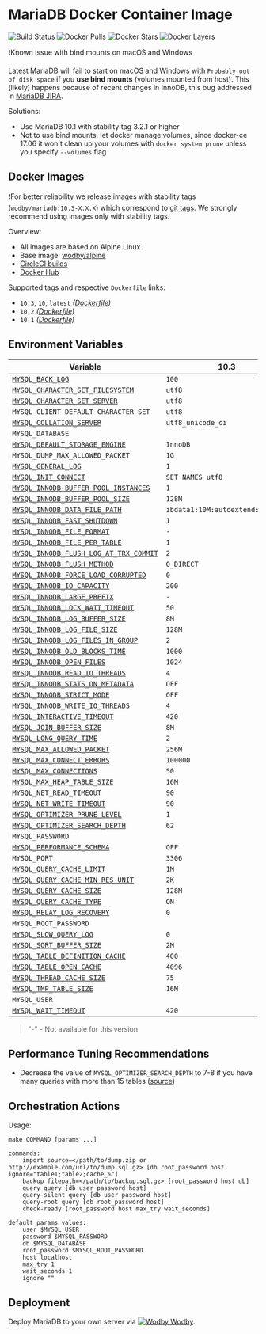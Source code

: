 # MariaDB Docker Container Image

[![Build Status](https://circleci.com/gh/wodby/mariadb/tree/master.svg?style=shield&circle-token=cc886e09fd6fd0458c7d0e4563ab90d072ccd0bc)](https://circleci.com/gh/wodby/mariadb)
[![Docker Pulls](https://img.shields.io/docker/pulls/wodby/mariadb.svg)](https://hub.docker.com/r/wodby/mariadb)
[![Docker Stars](https://img.shields.io/docker/stars/wodby/mariadb.svg)](https://hub.docker.com/r/wodby/mariadb)
[![Docker Layers](https://images.microbadger.com/badges/image/wodby/mariadb.svg)](https://microbadger.com/images/wodby/mariadb)

❗Known issue with bind mounts on macOS and Windows

Latest MariaDB will fail to start on macOS and Windows with `Probably out of disk space` if you **use bind mounts** (volumes mounted from host). This (likely) happens because of recent changes in InnoDB, this bug addressed in [MariaDB JIRA](https://jira.mariadb.org/browse/MDEV-16015). 

Solutions:

* Use MariaDB 10.1 with stability tag 3.2.1 or higher
* Not to use bind mounts, let docker manage volumes, since docker-ce 17.06 it won't clean up your volumes with `docker system prune` unless you specify `--volumes` flag

## Docker Images

❗For better reliability we release images with stability tags (`wodby/mariadb:10.3-X.X.X`) which correspond to [git tags](https://github.com/wodby/mariadb/releases). We strongly recommend using images only with stability tags. 

Overview:

* All images are based on Alpine Linux
* Base image: [wodby/alpine](https://github.com/wodby/alpine)
* [CircleCI builds](https://circleci.com/gh/wodby/mariadb) 
* [Docker Hub](https://hub.docker.com/r/wodby/mariadb)

Supported tags and respective `Dockerfile` links:

* `10.3`, `10`, `latest` [_(Dockerfile)_](https://github.com/wodby/mariadb/tree/master/10/Dockerfile)
* `10.2` [_(Dockerfile)_](https://github.com/wodby/mariadb/tree/master/10/Dockerfile)
* `10.1` [_(Dockerfile)_](https://github.com/wodby/mariadb/tree/master/10/Dockerfile)

## Environment Variables

[`MYSQL_BACK_LOG`]: https://mariadb.com/kb/en/library/server-system-variables#back_log
[`MYSQL_CHARACTER_SET_FILESYSTEM`]: https://mariadb.com/kb/en/library/server-system-variables#character_set_filesystem 
[`MYSQL_CHARACTER_SET_SERVER`]: https://mariadb.com/kb/en/library/server-system-variables#character_set_server 
[`MYSQL_COLLATION_SERVER`]: https://mariadb.com/kb/en/library/server-system-variables#collation_server
[`MYSQL_DEFAULT_STORAGE_ENGINE`]: https://mariadb.com/kb/en/library/server-system-variables#default_storage_engine
[`MYSQL_GENERAL_LOG`]: https://mariadb.com/kb/en/library/server-system-variables#general_log
[`MYSQL_INIT_CONNECT`]: https://mariadb.com/kb/en/library/server-system-variables#init_connect
[`MYSQL_INNODB_BUFFER_POOL_INSTANCES`]: https://mariadb.com/kb/en/library/xtradbinnodb-server-system-variables#innodb_buffer_pool_instances
[`MYSQL_INNODB_BUFFER_POOL_SIZE`]: https://mariadb.com/kb/en/library/xtradbinnodb-server-system-variables#innodb_buffer_pool_size
[`MYSQL_INNODB_DATA_FILE_PATH`]: https://mariadb.com/kb/en/library/xtradbinnodb-server-system-variables#innodb_data_file_path
[`MYSQL_INNODB_FAST_SHUTDOWN`]: https://mariadb.com/kb/en/library/xtradbinnodb-server-system-variables#innodb_fast_shutdown
[`MYSQL_INNODB_FILE_FORMAT`]: https://mariadb.com/kb/en/library/xtradbinnodb-server-system-variables#innodb_file_format
[`MYSQL_INNODB_FILE_PER_TABLE`]: https://mariadb.com/kb/en/library/xtradbinnodb-server-system-variables#innodb_file_per_table
[`MYSQL_INNODB_FLUSH_LOG_AT_TRX_COMMIT`]: https://mariadb.com/kb/en/library/xtradbinnodb-server-system-variables#innodb_flush_log_at_trx_commit
[`MYSQL_INNODB_FLUSH_METHOD`]: https://mariadb.com/kb/en/library/xtradbinnodb-server-system-variables#innodb_flush_method
[`MYSQL_INNODB_FORCE_LOAD_CORRUPTED`]: https://mariadb.com/kb/en/library/xtradbinnodb-server-system-variables#innodb_force_load_corrupted
[`MYSQL_INNODB_IO_CAPACITY`]: https://mariadb.com/kb/en/library/xtradbinnodb-server-system-variables#innodb_io_capacity
[`MYSQL_INNODB_LARGE_PREFIX`]: https://mariadb.com/kb/en/library/xtradbinnodb-server-system-variables#innodb_large_prefix
[`MYSQL_INNODB_LOCK_WAIT_TIMEOUT`]: https://mariadb.com/kb/en/library/xtradbinnodb-server-system-variables#innodb_lock_wait_timeout
[`MYSQL_INNODB_LOG_BUFFER_SIZE`]: https://mariadb.com/kb/en/library/xtradbinnodb-server-system-variables#innodb_log_buffer_size
[`MYSQL_INNODB_LOG_FILE_SIZE`]: https://mariadb.com/kb/en/library/xtradbinnodb-server-system-variables#innodb_log_file_size
[`MYSQL_INNODB_LOG_FILES_IN_GROUP`]: https://mariadb.com/kb/en/library/xtradbinnodb-server-system-variables#innodb_log_files_in_group
[`MYSQL_INNODB_OLD_BLOCKS_TIME`]: https://mariadb.com/kb/en/library/xtradbinnodb-server-system-variables#innodb_old_blocks_time
[`MYSQL_INNODB_OPEN_FILES`]: https://mariadb.com/kb/en/library/xtradbinnodb-server-system-variables#innodb_open_files
[`MYSQL_INNODB_READ_IO_THREADS`]: https://mariadb.com/kb/en/library/xtradbinnodb-server-system-variables#innodb_read_io_threads
[`MYSQL_INNODB_STATS_ON_METADATA`]: https://mariadb.com/kb/en/library/xtradbinnodb-server-system-variables#innodb_stats_on_metadata
[`MYSQL_INNODB_STRICT_MODE`]: https://mariadb.com/kb/en/library/xtradbinnodb-server-system-variables#innodb_strict_mode
[`MYSQL_INNODB_WRITE_IO_THREADS`]: https://mariadb.com/kb/en/library/xtradbinnodb-server-system-variables#innodb_write_io_threads
[`MYSQL_INTERACTIVE_TIMEOUT`]: https://mariadb.com/kb/en/library/server-system-variables#interactive_timeout
[`MYSQL_JOIN_BUFFER_SIZE`]: https://mariadb.com/kb/en/library/server-system-variables#join_buffer_size
[`MYSQL_LONG_QUERY_TIME`]: https://mariadb.com/kb/en/library/server-system-variables#long_query_time
[`MYSQL_MAX_ALLOWED_PACKET`]: https://mariadb.com/kb/en/library/server-system-variables#max_allowed_packet
[`MYSQL_MAX_CONNECT_ERRORS`]: https://mariadb.com/kb/en/library/server-system-variables#max_connect_errors
[`MYSQL_MAX_CONNECTIONS`]: https://mariadb.com/kb/en/library/server-system-variables#max_connections
[`MYSQL_MAX_HEAP_TABLE_SIZE`]: https://mariadb.com/kb/en/library/server-system-variables#max_heap_table_size
[`MYSQL_NET_READ_TIMEOUT`]: https://mariadb.com/kb/en/library/server-system-variables#net_read_timeout
[`MYSQL_NET_WRITE_TIMEOUT`]: https://mariadb.com/kb/en/library/server-system-variables#net_write_timeout
[`MYSQL_OPTIMIZER_PRUNE_LEVEL`]: https://mariadb.com/kb/en/library/server-system-variables/#optimizer_prune_level
[`MYSQL_OPTIMIZER_SEARCH_DEPTH`]: https://mariadb.com/kb/en/library/server-system-variables/#optimizer_search_depth
[`MYSQL_PERFORMANCE_SCHEMA`]: https://mariadb.com/kb/en/library/performance-schema-system-variables#performance_schema
[`MYSQL_QUERY_CACHE_LIMIT`]: https://mariadb.com/kb/en/library/server-system-variables#query_cache_limit
[`MYSQL_QUERY_CACHE_MIN_RES_UNIT`]: https://mariadb.com/kb/en/library/server-system-variables#query_cache_min_res_unit
[`MYSQL_QUERY_CACHE_SIZE`]: https://mariadb.com/kb/en/library/server-system-variables#query_cache_size
[`MYSQL_QUERY_CACHE_TYPE`]: https://mariadb.com/kb/en/library/server-system-variables#query_cache_type
[`MYSQL_RELAY_LOG_RECOVERY`]: https://mariadb.com/kb/en/library/replication-and-binary-log-server-system-variables#relay_log_recovery
[`MYSQL_SLOW_QUERY_LOG`]: https://mariadb.com/kb/en/library/server-system-variables#slow_query_log
[`MYSQL_SORT_BUFFER_SIZE`]: https://mariadb.com/kb/en/library/server-system-variables#sort_buffer_size
[`MYSQL_TABLE_DEFINITION_CACHE`]: https://mariadb.com/kb/en/library/server-system-variables#table_definition_cache
[`MYSQL_TABLE_OPEN_CACHE`]: https://mariadb.com/kb/en/library/server-system-variables#table_open_cache
[`MYSQL_THREAD_CACHE_SIZE`]: https://mariadb.com/kb/en/library/server-system-variables#thread_cache_size
[`MYSQL_TMP_TABLE_SIZE`]: https://mariadb.com/kb/en/library/server-system-variables#tmp_table_size
[`MYSQL_WAIT_TIMEOUT`]: https://mariadb.com/kb/en/library/server-system-variables#wait_timeout

| Variable                                 | 10.3                | 10.2                | 10.1              |
| ---------------------------------------- | ------------------- | ------------------- | ----------------- |
| [`MYSQL_BACK_LOG`]                       | `100`               | `100`               | `100`             |
| [`MYSQL_CHARACTER_SET_FILESYSTEM`]       | `utf8`              | `utf8`              | `utf8`            |
| [`MYSQL_CHARACTER_SET_SERVER`]           | `utf8`              | `utf8`              | `utf8`            |
| `MYSQL_CLIENT_DEFAULT_CHARACTER_SET`     | `utf8`              | `utf8`              | `utf8`            |
| [`MYSQL_COLLATION_SERVER`]               | `utf8_unicode_ci`   | `utf8_unicode_ci`   | `utf8_unicode_ci` |
| `MYSQL_DATABASE`                         |                     |                     |                   |
| [`MYSQL_DEFAULT_STORAGE_ENGINE`]         | `InnoDB`            | `InnoDB`            | `InnoDB`          |
| `MYSQL_DUMP_MAX_ALLOWED_PACKET`          | `1G`                | `1G`                | `1G`              |
| [`MYSQL_GENERAL_LOG`]                    | `1`                 | `1`                 | `1`               |
| [`MYSQL_INIT_CONNECT`]                   | `SET NAMES utf8`    | `SET NAMES utf8`    | `SET NAMES utf8`  |
| [`MYSQL_INNODB_BUFFER_POOL_INSTANCES`]   | `1`                 | `1`                 | `1`               |
| [`MYSQL_INNODB_BUFFER_POOL_SIZE`]        | `128M`              | `128M`              | `128M`            |
| [`MYSQL_INNODB_DATA_FILE_PATH`]          | `ibdata1:10M:autoextend:max:10G` | `ibdata1:10M:autoextend:max:10G` | `ibdata1:10M:autoextend:max:10G` |
| [`MYSQL_INNODB_FAST_SHUTDOWN`]           | `1`                 | `1`                 | `1`               |
| [`MYSQL_INNODB_FILE_FORMAT`]             | `-`                 | `-`                 | `barracuda`       |
| [`MYSQL_INNODB_FILE_PER_TABLE`]          | `1`                 | `1`                 | `1`               |
| [`MYSQL_INNODB_FLUSH_LOG_AT_TRX_COMMIT`] | `2`                 | `2`                 | `2`               |
| [`MYSQL_INNODB_FLUSH_METHOD`]            | `O_DIRECT`          | `O_DIRECT`          | `O_DIRECT`        |
| [`MYSQL_INNODB_FORCE_LOAD_CORRUPTED`]    | `0`                 | `0`                 | `0`               |
| [`MYSQL_INNODB_IO_CAPACITY`]             | `200`               | `200`               | `200`             |
| [`MYSQL_INNODB_LARGE_PREFIX`]            | `-`                 | `-`                 | `1`               |
| [`MYSQL_INNODB_LOCK_WAIT_TIMEOUT`]       | `50`                | `50`                | `50`              |
| [`MYSQL_INNODB_LOG_BUFFER_SIZE`]         | `8M`                | `8M`                | `8M`              |
| [`MYSQL_INNODB_LOG_FILE_SIZE`]           | `128M`              | `128M`              | `128M`            |
| [`MYSQL_INNODB_LOG_FILES_IN_GROUP`]      | `2`                 | `2`                 | `2`               |
| [`MYSQL_INNODB_OLD_BLOCKS_TIME`]         | `1000`              | `1000`              | `1000`            |
| [`MYSQL_INNODB_OPEN_FILES`]              | `1024`              | `1024`              | `1024`            |
| [`MYSQL_INNODB_READ_IO_THREADS`]         | `4`                 | `4`                 | `4`               |
| [`MYSQL_INNODB_STATS_ON_METADATA`]       | `OFF`               | `OFF`               | `OFF`             |
| [`MYSQL_INNODB_STRICT_MODE`]             | `OFF`               | `OFF`               | `OFF`             |
| [`MYSQL_INNODB_WRITE_IO_THREADS`]        | `4`                 | `4`                 | `4`               |
| [`MYSQL_INTERACTIVE_TIMEOUT`]            | `420`               | `420`               | `420`             |
| [`MYSQL_JOIN_BUFFER_SIZE`]               | `8M`                | `8M`                | `8M`              |
| [`MYSQL_LONG_QUERY_TIME`]                | `2`                 | `2`                 | `2`               |
| [`MYSQL_MAX_ALLOWED_PACKET`]             | `256M`              | `256M`              | `256M`            |
| [`MYSQL_MAX_CONNECT_ERRORS`]             | `100000`            | `100000`            | `100000`          |
| [`MYSQL_MAX_CONNECTIONS`]                | `50`                | `50`                | `50`              |
| [`MYSQL_MAX_HEAP_TABLE_SIZE`]            | `16M`               | `16M`               | `16M`             |
| [`MYSQL_NET_READ_TIMEOUT`]               | `90`                | `90`                | `90`              |
| [`MYSQL_NET_WRITE_TIMEOUT`]              | `90`                | `90`                | `90`              |
| [`MYSQL_OPTIMIZER_PRUNE_LEVEL`]          | `1`                 | `1`                 | `1`               |
| [`MYSQL_OPTIMIZER_SEARCH_DEPTH`]         | `62`                | `62`                | `62`              |
| `MYSQL_PASSWORD`                         |                     |                     |                   |
| [`MYSQL_PERFORMANCE_SCHEMA`]             | `OFF`               | `OFF`               | `OFF`             |
| `MYSQL_PORT`                             | `3306`              | `3306`              | `3306`            |
| [`MYSQL_QUERY_CACHE_LIMIT`]              | `1M`                | `1M`                | `1M`              |
| [`MYSQL_QUERY_CACHE_MIN_RES_UNIT`]       | `2K`                | `2K`                | `2K`              |
| [`MYSQL_QUERY_CACHE_SIZE`]               | `128M`              | `128M`              | `128M`            |
| [`MYSQL_QUERY_CACHE_TYPE`]               | `ON`                | `ON`                | `ON`              |
| [`MYSQL_RELAY_LOG_RECOVERY`]             | `0`                 | `0`                 | `0`               |
| `MYSQL_ROOT_PASSWORD`                    |                     |                     |                   |
| [`MYSQL_SLOW_QUERY_LOG`]                 | `0`                 | `0`                 | `0`               |
| [`MYSQL_SORT_BUFFER_SIZE`]               | `2M`                | `2M`                | `2M`              |
| [`MYSQL_TABLE_DEFINITION_CACHE`]         | `400`               | `400`               | `400`             |
| [`MYSQL_TABLE_OPEN_CACHE`]               | `4096`              | `4096`              | `4096`            |
| [`MYSQL_THREAD_CACHE_SIZE`]              | `75`                | `75`                | `75`              |
| [`MYSQL_TMP_TABLE_SIZE`]                 | `16M`               | `16M`               | `16M`             |
| `MYSQL_USER`                             |                     |                     |                   |
| [`MYSQL_WAIT_TIMEOUT`]                   | `420`               | `420`               | `420`             |

> "-" - Not available for this version

## Performance Tuning Recommendations

* Decrease the value of `MYSQL_OPTIMIZER_SEARCH_DEPTH` to 7-8 if you have many queries with more than 15 tables ([source](https://mariadb.com/resources/blog/setting-optimizer-search-depth-mysql))

## Orchestration Actions

Usage:
```
make COMMAND [params ...]
 
commands:
    import source=</path/to/dump.zip or http://example.com/url/to/dump.sql.gz> [db root_password host ignore="table1;table2;cache_%"] 
    backup filepath=</path/to/backup.sql.gz> [root_password host db] 
    query query [db user password host] 
    query-silent query [db user password host] 
    query-root query [db root_password host]
    check-ready [root_password host max_try wait_seconds]  
    
default params values:
    user $MYSQL_USER
    password $MYSQL_PASSWORD
    db $MYSQL_DATABASE
    root_password $MYSQL_ROOT_PASSWORD
    host localhost
    max_try 1
    wait_seconds 1
    ignore ""
```

## Deployment

Deploy MariaDB to your own server via [![Wodby](https://www.google.com/s2/favicons?domain=wodby.com) Wodby](https://cloud.wodby.com/stackhub/3aa42a7c-db8b-40e9-aa3c-06218724fae6/overview).
